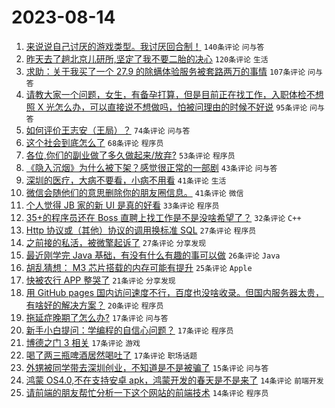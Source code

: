 # 2023-08-14

1. [来说说自己讨厌的游戏类型。我讨厌回合制！](https://www.v2ex.com/t/965044) `140条评论` `问与答`
1. [昨天去了趟北京儿研所,坚定了我不要二胎的决心](https://www.v2ex.com/t/965057) `120条评论` `生活`
1. [求助：关于我买了一个 27.9 的除螨体验服务被套路两万的事情](https://www.v2ex.com/t/965047) `107条评论` `问与答`
1. [请教大家一个问题，女生，有备孕打算，但是目前正在找工作，入职体检不想照 X 光怎么办，可以直接说不想做吗，怕被问理由的时候不好说](https://www.v2ex.com/t/965046) `95条评论` `问与答`
1. [如何评价王志安（王局）？](https://www.v2ex.com/t/965049) `74条评论` `问与答`
1. [这个社会到底怎么了](https://www.v2ex.com/t/965064) `68条评论` `程序员`
1. [各位,你们的副业做了多久做起来/放弃?](https://www.v2ex.com/t/965016) `53条评论` `程序员`
1. [《隐入沉烟》为什么被下架？感觉很正常的一部剧](https://www.v2ex.com/t/965024) `43条评论` `问与答`
1. [深圳的医疗，大病不要看，小病不用看](https://www.v2ex.com/t/965084) `41条评论` `生活`
1. [微信会随他们的意思删除你的朋友圈信息。](https://www.v2ex.com/t/965007) `41条评论` `微信`
1. [个人觉得 JB 家的新 UI 是真的好看](https://www.v2ex.com/t/965026) `33条评论` `程序员`
1. [35+的程序员还在 Boss 直聘上找工作是不是没啥希望了？](https://www.v2ex.com/t/965015) `32条评论` `C++`
1. [Http 协议或（其他）协议的调用换标准 SQL](https://www.v2ex.com/t/965104) `27条评论` `程序员`
1. [之前接的私活，被微擎起诉了](https://www.v2ex.com/t/965066) `27条评论` `分享发现`
1. [最近刚学完 Java 基础，有没有什么有趣的事可以做](https://www.v2ex.com/t/965013) `26条评论` `Java`
1. [胡乱猜想： M3 芯片搭载的内存可能有提升](https://www.v2ex.com/t/964999) `25条评论` `Apple`
1. [快被农行 APP 整哭了](https://www.v2ex.com/t/965008) `21条评论` `分享发现`
1. [用 GitHub pages 国内访问速度不行，百度也没啥收录。但国内服务器太贵，有啥好的解决方案？](https://www.v2ex.com/t/965071) `20条评论` `程序员`
1. [拖延症晚期了怎么办?](https://www.v2ex.com/t/965112) `17条评论` `问与答`
1. [新手小白提问：学编程的自信心问题？](https://www.v2ex.com/t/965090) `17条评论` `程序员`
1. [博德之门 3 相关](https://www.v2ex.com/t/965045) `17条评论` `游戏`
1. [喝了两三瓶啤酒居然喝吐了](https://www.v2ex.com/t/965036) `17条评论` `职场话题`
1. [外甥被同学带去深圳创业，不知道是不是被骗了](https://www.v2ex.com/t/965134) `15条评论` `问与答`
1. [鸿蒙 OS4.0,不在支持安卓 apk，鸿蒙开发的春天是不是来了](https://www.v2ex.com/t/965063) `14条评论` `前端开发`
1. [请前端的朋友帮忙分析一下这个网站的前端技术](https://www.v2ex.com/t/965056) `14条评论` `程序员`
